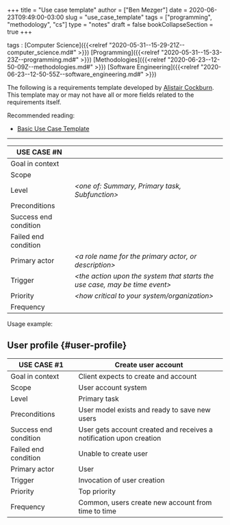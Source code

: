 +++
title = "Use case template"
author = ["Ben Mezger"]
date = 2020-06-23T09:49:00-03:00
slug = "use_case_template"
tags = ["programming", "methodology", "cs"]
type = "notes"
draft = false
bookCollapseSection = true
+++

tags
: [Computer Science]({{<relref "2020-05-31--15-29-21Z--computer_science.md#" >}}) [Programming]({{<relref "2020-05-31--15-33-23Z--programming.md#" >}}) [Methodologies]({{<relref "2020-06-23--12-50-09Z--methodologies.md#" >}}) [Software Engineering]({{<relref "2020-06-23--12-50-55Z--software_engineering.md#" >}})

The following is a requirements template developed by [Alistair Cockburn](https://heartofagile.com/alistair-cockburn/).
This template may or may not have all or more fields related to the requirements
itself.

Recommended reading:

-   [Basic Use Case Template](</ox-hugo/Use-Case-Template (Cockburn).pdf>)

---

| USE CASE **#N**       | _<The name of the goal as a short active verb phrase>_                     |
|-----------------------|----------------------------------------------------------------------------|
| Goal in context       | _<A longer statement of the goal in context if needed>_                    |
| Scope                 | _<What system is being considered back box under design>_                  |
| Level                 | _<one of: Summary, Primary task, Subfunction>_                             |
| Preconditions         | _<what we expect is already the state of the world>_                       |
| Success end condition | _<the state of the world upon successful completion>_                      |
| Failed end condition  | _<the state of the world if goal abandoned>_                               |
| Primary actor         | _<a role name for the primary actor, or description>_                      |
| Trigger               | _<the action upon the system that starts the use case, may be time event>_ |
| Priority              | _<how critical to your system/organization>_                               |
| Frequency             | _<how often it is expected to happen>_                                     |

Usage example:


## User profile {#user-profile}

| USE CASE **#1**       | Create user account                                                 |
|-----------------------|---------------------------------------------------------------------|
| Goal in context       | Client expects to create and account                                |
| Scope                 | User account system                                                 |
| Level                 | Primary task                                                        |
| Preconditions         | User model exists and ready to save new users                       |
| Success end condition | User gets account created and receives a notification upon creation |
| Failed end condition  | Unable to create user                                               |
| Primary actor         | User                                                                |
| Trigger               | Invocation of user creation                                         |
| Priority              | Top priority                                                        |
| Frequency             | Common, users create new account from time to time                  |